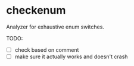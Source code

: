 # checkenum

Analyzer for exhaustive enum switches.

TODO:

* [ ] check based on comment
* [ ] make sure it actually works and doesn't crash